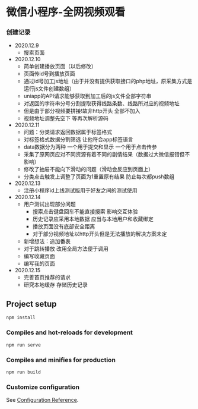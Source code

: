 # 微信小程序-全网视频观看

### 创建记录
+ 2020.12.9
    - 搜索页面
+ 2020.12.10
    - 简单创建播放页面（以后修改）
    - 页面传id号到播放页面
    - 通过id号加工js地址（由于并没有提供获取接口的php地址，原采集方式是运行js文件创建数组）
    - uniapp的API请求能够获取到加工后的js文件全部字符串
    - 对返回的字符串分号分割提取获得线路条数、线路所对应的视频地址
    - 但是由于部分视频要拼接!故非http开头 全部不加入
    - 视频地址调整先空下 等再次解析源码
+ 2020.12.11
    - 问题：分类请求返回数据属于标签格式
    - 对标签格式数据分割筛选 让他符合app标签语言
    - data数据分为两种 一个用于提交和显示 一个用于点击传参
    - 采集了原网页应对不同资源有着不同的剧情结果（数据过大微信报错但不影响）
    - 修改了抽屉不能向下滑动的问题（滑动会反应到页面上）
    - 分类点击触发上调整了页面为1重置原有结果 防止每次都push数组
+ 2020.12.13
    - 注册小程序id上线测试版用于好友之间的测试使用
+ 2020.12.14
    - 用户测试出现部分问题
        - 搜索点击键盘回车不能直接搜索 影响交互体验
        - 历史记录应采用本地数据 应当与本地用户和收藏绑定
        - 播放页面没有底部安全距离
        - 对于部分视频地址以http开头但是无法播放的解决方案未定
    + 新增想法：追加番表
    + 对于跳转播放 改用全局方法便于调用
    + 编写收藏页面
    + 编写我的页面
+ 2020.12.15
    - 完善首页推荐的请求
    - 研究本地缓存 存储历史记录

## Project setup
```
npm install
```

### Compiles and hot-reloads for development
```
npm run serve
```

### Compiles and minifies for production
```
npm run build
```

### Customize configuration
See [Configuration Reference](https://cli.vuejs.org/config/).